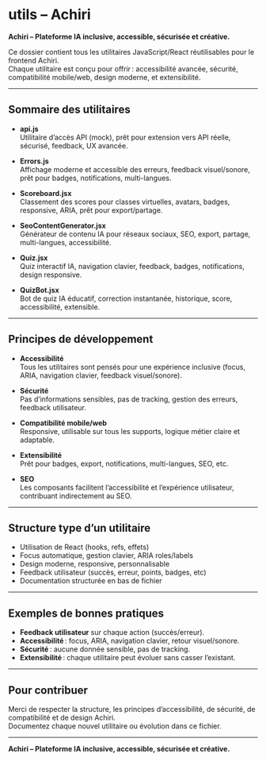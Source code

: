 # utils – Achiri

**Achiri – Plateforme IA inclusive, accessible, sécurisée et créative.**

Ce dossier contient tous les utilitaires JavaScript/React réutilisables pour le frontend Achiri.  
Chaque utilitaire est conçu pour offrir : accessibilité avancée, sécurité, compatibilité mobile/web, design moderne, et extensibilité.

---

## Sommaire des utilitaires

- **api.js**  
  Utilitaire d’accès API (mock), prêt pour extension vers API réelle, sécurisé, feedback, UX avancée.

- **Errors.js**  
  Affichage moderne et accessible des erreurs, feedback visuel/sonore, prêt pour badges, notifications, multi-langues.

- **Scoreboard.jsx**  
  Classement des scores pour classes virtuelles, avatars, badges, responsive, ARIA, prêt pour export/partage.

- **SeoContentGenerator.jsx**  
  Générateur de contenu IA pour réseaux sociaux, SEO, export, partage, multi-langues, accessibilité.

- **Quiz.jsx**  
  Quiz interactif IA, navigation clavier, feedback, badges, notifications, design responsive.

- **QuizBot.jsx**  
  Bot de quiz IA éducatif, correction instantanée, historique, score, accessibilité, extensible.

---

## Principes de développement

- **Accessibilité**  
  Tous les utilitaires sont pensés pour une expérience inclusive (focus, ARIA, navigation clavier, feedback visuel/sonore).

- **Sécurité**  
  Pas d’informations sensibles, pas de tracking, gestion des erreurs, feedback utilisateur.

- **Compatibilité mobile/web**  
  Responsive, utilisable sur tous les supports, logique métier claire et adaptable.

- **Extensibilité**  
  Prêt pour badges, export, notifications, multi-langues, SEO, etc.

- **SEO**  
  Les composants facilitent l’accessibilité et l’expérience utilisateur, contribuant indirectement au SEO.

---

## Structure type d’un utilitaire

- Utilisation de React (hooks, refs, effets)
- Focus automatique, gestion clavier, ARIA roles/labels
- Design moderne, responsive, personnalisable
- Feedback utilisateur (succès, erreur, points, badges, etc)
- Documentation structurée en bas de fichier

---

## Exemples de bonnes pratiques

- **Feedback utilisateur** sur chaque action (succès/erreur).
- **Accessibilité** : focus, ARIA, navigation clavier, retour visuel/sonore.
- **Sécurité** : aucune donnée sensible, pas de tracking.
- **Extensibilité** : chaque utilitaire peut évoluer sans casser l’existant.

---

## Pour contribuer

Merci de respecter la structure, les principes d’accessibilité, de sécurité, de compatibilité et de design Achiri.  
Documentez chaque nouvel utilitaire ou évolution dans ce fichier.

---

**Achiri – Plateforme IA inclusive, accessible, sécurisée et créative.**